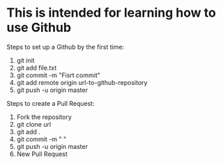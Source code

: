 <h1>This is intended for learning how to use Github</h1>
<p>Steps to set up a Github by the first time:</p>
<ol>
  <li>
    git init 
  </li>
  <li>
    git add file.txt
  </li>
  <li>
    git commit -m "Fisrt commit"
  </li>
  <li>
    git add remote origin url-to-github-repository
  </li>
  <li>
    git push -u origin master
  </li>
</ol>
<p>Steps to create a Pull Request:</p>
<ol>
  <li>
    Fork the repository
  </li>
  <li>
    git clone url
  </li>
  <li>
    git add .
  </li>
  <li>
    git commit -m " "
  </li>
  <li>
    git push -u origin master
  </li>
  <li>
    New Pull Request
  </li>
</ol>
    